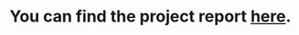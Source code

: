 # You can find the project report [here](https://github.com/ingeaua/mathable-computer-vision/blob/main/project-report.pdf).
